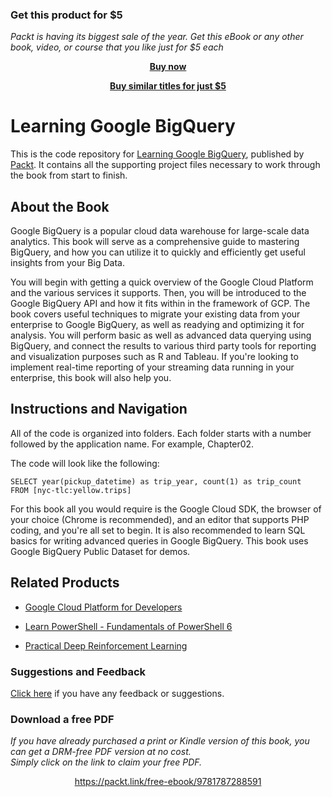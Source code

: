 
### Get this product for $5

<i>Packt is having its biggest sale of the year. Get this eBook or any other book, video, or course that you like just for $5 each</i>


<b><p align='center'>[Buy now](https://packt.link/9781787288591)</p></b>


<b><p align='center'>[Buy similar titles for just $5](https://subscription.packtpub.com/search)</p></b>


# Learning Google BigQuery
This is the code repository for [Learning Google BigQuery](https://www.packtpub.com/big-data-and-business-intelligence/learning-google-bigquery?utm_source=github&utm_medium=repository&utm_campaign=9781787288591), published by [Packt](https://www.packtpub.com/?utm_source=github). It contains all the supporting project files necessary to work through the book from start to finish.
## About the Book
Google BigQuery is a popular cloud data warehouse for large-scale data analytics. This book will serve as a comprehensive guide to mastering BigQuery, and how you can utilize it to quickly and efficiently get useful insights from your Big Data.

You will begin with getting a quick overview of the Google Cloud Platform and the various services it supports. Then, you will be introduced to the Google BigQuery API and how it fits within in the framework of GCP. The book covers useful techniques to migrate your existing data from your enterprise to Google BigQuery, as well as readying and optimizing it for analysis. You will perform basic as well as advanced data querying using BigQuery, and connect the results to various third party tools for reporting and visualization purposes such as R and Tableau. If you're looking to implement real-time reporting of your streaming data running in your enterprise, this book will also help you.

## Instructions and Navigation
All of the code is organized into folders. Each folder starts with a number followed by the application name. For example, Chapter02.



The code will look like the following:
```
SELECT year(pickup_datetime) as trip_year, count(1) as trip_count
FROM [nyc-tlc:yellow.trips]
```

For this book all you would require is the Google Cloud SDK, the browser of your choice
(Chrome is recommended), and an editor that supports PHP coding, and you're all set to
begin. It is also recommended to learn SQL basics for writing advanced queries in Google
BigQuery. This book uses Google BigQuery Public Dataset for demos.

## Related Products
* [Google Cloud Platform for Developers](https://www.packtpub.com/virtualization-and-cloud/google-cloud-platform-developers?utm_source=github&utm_medium=repository&utm_campaign=9781788837675)

* [Learn PowerShell - Fundamentals of PowerShell 6](https://www.packtpub.com/networking-and-servers/learn-powershell-fundamentals-powershell-6?utm_source=github&utm_medium=repository&utm_campaign=9781788838986)

* [Practical Deep Reinforcement Learning](https://www.packtpub.com/big-data-and-business-intelligence/practical-deep-reinforcement-learning?utm_source=github&utm_medium=repository&utm_campaign=9781788834247)

### Suggestions and Feedback
[Click here](https://docs.google.com/forms/d/e/1FAIpQLSe5qwunkGf6PUvzPirPDtuy1Du5Rlzew23UBp2S-P3wB-GcwQ/viewform) if you have any feedback or suggestions.

### Download a free PDF

 <i>If you have already purchased a print or Kindle version of this book, you can get a DRM-free PDF version at no cost.<br>Simply click on the link to claim your free PDF.</i>
<p align="center"> <a href="https://packt.link/free-ebook/9781787288591">https://packt.link/free-ebook/9781787288591 </a> </p>